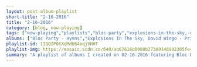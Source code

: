 ```yaml
---
layout: post-album-playlist
short-title: "2-16-2016"
title: "2-16-2016"
category: [blog, now-playing]
tags: ["now-playing","playlists","bloc-party","explosions-in-the-sky,-david-wingo","dr.-dog","diiv","good-times-ahead","jungle","com-truise","lagwagon","levianth,-d.e.","radical-face"]
albums: ["Bloc Party - Hymns","Explosions In The Sky, David Wingo - Prince Avalanche: An Original Motion Picture Soundtrack","Dr. Dog - The Psychedelic Swamp","DIIV - Is the Is Are","Good Times Ahead - Help Me!","Jungle - Jungle","Com Truise - In Decay","Lagwagon - Hang","Levianth, D.E. - Hades (feat. D.E.)","Radical Face - Ghost"]
playlist-id: 1IQQIP0tXqMdU64oqjVHHT
playlist-img: https://mosaic.scdn.co/640/ab67616d0000b27309148992365fe4262afba885ab67616d0000b2738f819bc19e2ea8b729781accab67616d0000b273b6ca1c0b86401fffb34b15faab67616d0000b273b7d6b7f700dbbc365cfa9e8b
summary: "A playlist of albums I created on 02-16-2016 featuring Bloc Party, Explosions In The Sky, David Wingo, Dr. Dog, DIIV, Good Times Ahead, Jungle, Com Truise, Lagwagon, Levianth, D.E., and Radical Face"
---
```

